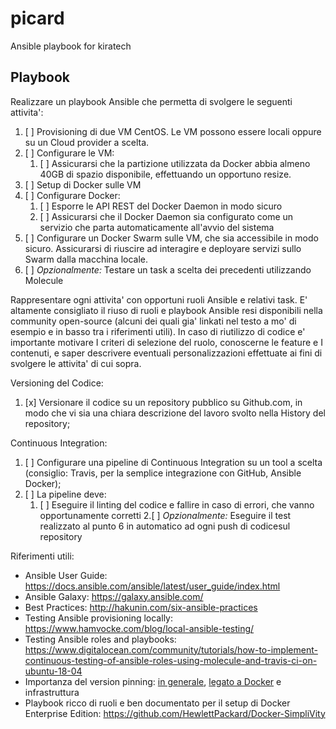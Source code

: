 # picard
Ansible playbook for kiratech

## Playbook

Realizzare un playbook Ansible che permetta di svolgere le seguenti attivita':

1. [ ] Provisioning di due VM CentOS. Le VM possono essere locali oppure su un Cloud provider a scelta.
2. [ ] Configurare le VM:
    1. [ ] Assicurarsi che la partizione utilizzata da Docker abbia almeno 40GB di spazio disponibile, effettuando un opportuno resize.
3. [ ] Setup di Docker sulle VM
4. [ ] Configurare Docker:
    1. [ ] Esporre le API REST del Docker Daemon in modo sicuro
    2. [ ] Assicurarsi che il Docker Daemon sia configurato come un servizio che parta automaticamente all'avvio del sistema
5. [ ] Configurare un Docker Swarm sulle VM, che sia accessibile in modo sicuro. Assicurarsi di riuscire ad interagire e deployare servizi sullo Swarm dalla macchina locale.
6. [ ] _Opzionalmente:_ Testare un task a scelta dei precedenti utilizzando Molecule

Rappresentare ogni attivita' con opportuni ruoli Ansible e relativi task. E' altamente consigliato il riuso di ruoli e playbook Ansible resi disponibili nella community open-source (alcuni dei quali gia' linkati nel testo a mo' di esempio e in basso tra i riferimenti utili). In caso di riutilizzo di codice e' importante motivare I criteri di selezione del ruolo, conoscerne le feature e I contenuti, e saper descrivere eventuali
personalizzazioni effettuate ai fini di svolgere le attivita' di cui sopra. 

Versioning del Codice:
1. [x] Versionare il codice su un repository pubblico su Github.com, in modo che vi sia una chiara descrizione del lavoro svolto nella History del repository; 

Continuous Integration:
1. [ ] Configurare una pipeline di Continuous Integration su un tool a scelta (consiglio: Travis, per la semplice integrazione con GitHub, Ansible Docker);
2. [ ] La pipeline deve:
    1. [ ] Eseguire il linting del codice e fallire in caso di errori, che vanno
    opportunamente corretti
    2.[ ] _Opzionalmente:_ Eseguire il test realizzato al punto 6 in automatico ad ogni push di codicesul repository

Riferimenti utili:
* Ansible User Guide: https://docs.ansible.com/ansible/latest/user_guide/index.html
* Ansible Galaxy: https://galaxy.ansible.com/
* Best Practices: http://hakunin.com/six-ansible-practices
* Testing Ansible provisioning locally: https://www.hamvocke.com/blog/local-ansible-testing/
* Testing Ansible roles and playbooks: https://www.digitalocean.com/community/tutorials/how-to-implement-continuous-testing-of-ansible-roles-using-molecule-and-travis-ci-on-ubuntu-18-04
* Importanza del version pinning: [in generale](https://medium.com/the-guild/how-should-you-pin-your-npm-dependencies-and-why-2b8d545c7312), [legato a Docker](https://www.tjohearn.com/2018/03/01/the-case-for-pinning-versions-of-docker-dependencies/) e infrastruttura
* Playbook ricco di ruoli e ben documentato per il setup di Docker Enterprise Edition: https://github.com/HewlettPackard/Docker-SimpliVity